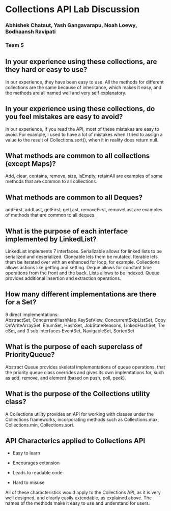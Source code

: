 # Collections API Lab Discussion
### Abhishek Chataut, Yash Gangavarapu, Noah Loewy, Bodhaansh Ravipati
### Team 5


## In your experience using these collections, are they hard or easy to use?

In our experience, they have been easy to use. All the methods for different collections are the same because of inheritance, which makes it easy, and the methods are all named well and very self explanatory.

## In your experience using these collections, do you feel mistakes are easy to avoid?

In our experience, if you read the API, most of these mistakes are easy to avoid. For example, I used to have a lot of mistakes when I tried to assign a value to the result of Collections.sort(), when it in reality does return null.

## What methods are common to all collections (except Maps)?

Add, clear, contains, remove, size, isEmpty, retainAll are examples of some methods that are common to all collections.

## What methods are common to all Deques?

addFirst, addLast, getFirst, getLast, removeFirst, removeLast are examples of methods that are common to all deques.

## What is the purpose of each interface implemented by LinkedList?

LinkedList implements 7 interfaces. Serializable allows for linked lists to be serialized and deserialized. Cloneable lets them be mutated. Iterable lets them be iterated over with an enhanced for loop, for example. Collections allows actions like getting and setting. Deque allows for constant time operations from the front and the back. Lists allows to be indexed. Queue provides additional insertion and extraction operations.

## How many different implementations are there for a Set?
9 direct implementations: AbstractSet, ConcurrentHashMap.KeySetView, ConcurrentSkipListSet, CopyOnWriteArraySet, EnumSet, HashSet, JobStateReasons, LinkedHashSet, TreeSet, and 3 sub interfaces EventSet, NavigableSet<E>, SortedSet<E>


## What is the purpose of each superclass of PriorityQueue?

Abstract Queue provides skeletal implementations of queue operations, that the priority queue class overrides and gives its own implemtations for, such as add, remove, and element (based on push, poll, peek).

## What is the purpose of the Collections utility class?

A Collections utility provides an API for working with classes under the Collections frameworks, incorporating methods such as Collections.max, Collections.min, Collections.sort.

## API Characterics applied to Collections API

* Easy to learn

* Encourages extension

* Leads to readable code

* Hard to misuse

All of these characteristics would apply to the Collections API, as it is very well designed, and clearly easily extendable, as explained above. The names of the methods make it easy to use and understand for users. 
